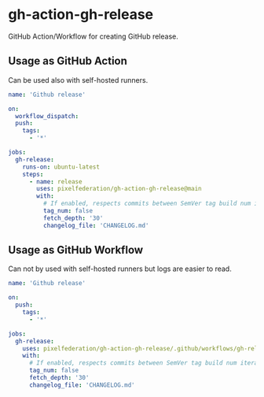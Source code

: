 # gh-action-gh-release

GitHub Action/Workflow for creating GitHub release.

## Usage as GitHub Action

Can be used also with self-hosted runners.

```yaml
name: 'Github release'

on:
  workflow_dispatch:
  push:
    tags:
      - '*'

jobs:
  gh-release:
    runs-on: ubuntu-latest
    steps:
      - name: release
        uses: pixelfederation/gh-action-gh-release@main
        with:
          # If enabled, respects commits between SemVer tag build num iterations instead of previous commited tag (eg: X.X.X-y_2 -> X.X.X-y_3)
          tag_num: false
          fetch_depth: '30'
          changelog_file: 'CHANGELOG.md'
```

## Usage as GitHub Workflow

Can not by used with self-hosted runners but logs are easier to read.

```yaml
name: 'Github release'

on:
  push:
    tags:
      - '*'

jobs:
  gh-release:
    uses: pixelfederation/gh-action-gh-release/.github/workflows/gh-release.yaml@main
    with:
      # If enabled, respects commits between SemVer tag build num iterations instead of previous commited tag (eg: X.X.X-y_2 -> X.X.X-y_3)
      tag_num: false
      fetch_depth: '30'
      changelog_file: 'CHANGELOG.md'
```
